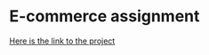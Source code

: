 # E-commerce assignment



[Here is the link to the project](https://6733bf1ea8162d51cf831d42--talia0assignment.netlify.app/)